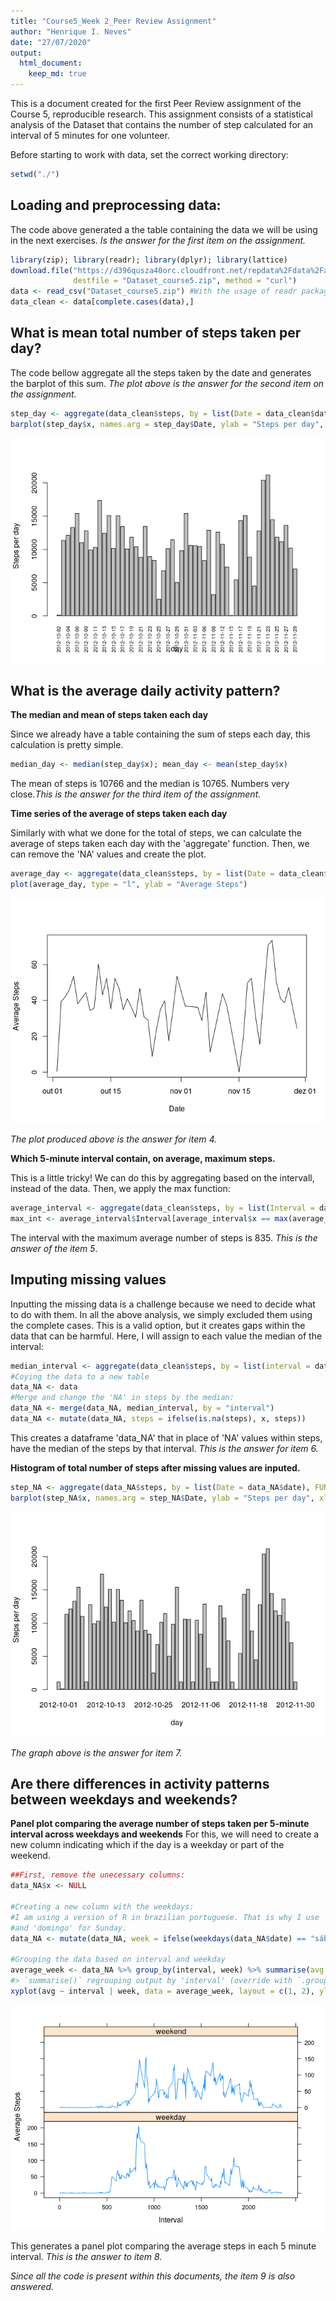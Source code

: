 ```yaml
---
title: "Course5_Week 2_Peer Review Assignment"
author: "Henrique I. Neves"
date: "27/07/2020"
output: 
  html_document:
    keep_md: true
---
```


This is a document created for the first Peer Review assignment of the Course 5,
reproducible research. This assignment consists of a statistical analysis of the
Dataset that contains the number of step calculated for an interval of 5 minutes
for one volunteer.

Before starting to work with data, set the correct working directory:

```r
setwd("./")
```
## Loading and preprocessing data:
The code above generated a the table containing the data we will be using in the
next exercises. *Is the answer for the first item on the assignment.*

```r
library(zip); library(readr); library(dplyr); library(lattice)
download.file("https://d396qusza40orc.cloudfront.net/repdata%2Fdata%2Factivity.zip",
              destfile = "Dataset_course5.zip", method = "curl")
data <- read_csv("Dataset_course5.zip") #With the usage of readr package
data_clean <- data[complete.cases(data),]
```

## What is mean total number of steps taken per day?

The code bellow aggregate all the steps taken by the date and generates the barplot
of this sum. *The plot above is the answer for the second item on the assignment.*

```r
step_day <- aggregate(data_clean$steps, by = list(Date = data_clean$date), FUN = sum)
barplot(step_day$x, names.arg = step_day$Date, ylab = "Steps per day", xlab = "day", cex.names=0.68, las=3)
```

![](unnamed-chunk-3-1.png)<!-- -->

## What is the average daily activity pattern?
**The median and mean of steps taken each day**

Since we already have a table containing the sum of steps each day, this calculation is pretty simple.

```r
median_day <- median(step_day$x); mean_day <- mean(step_day$x)
```

The mean of steps is 10766 and the median is 10765. Numbers very close.*This is the answer for the third item of the assignment.*

**Time series of the average of steps taken each day**

Similarly with what we done for the total of steps, we can calculate the average 
of steps taken each day with the 'aggregate' function. Then, we can remove the
'NA' values and create the plot.

```r
average_day <- aggregate(data_clean$steps, by = list(Date = data_clean$date), FUN = mean)
plot(average_day, type = "l", ylab = "Average Steps")
```

![](unnamed-chunk-5-1.png)<!-- -->

*The plot produced above is the answer for item 4.*

**Which 5-minute interval contain, on average, maximum steps.**

This is a little tricky! We can do this by aggregating based on the intervall, instead of the
data. Then, we apply the max function: 

```r
average_interval <- aggregate(data_clean$steps, by = list(Interval = data_clean$interval), FUN = mean)
max_int <- average_interval$Interval[average_interval$x == max(average_interval$x)]
```
The interval with the maximum average number of steps is 835. 
*This is the answer of the item 5*.

## Imputing missing values


Inputting the missing data is a challenge because we need to decide what to do with them. In
all the above analysis, we simply excluded them using the complete cases. This is a valid option,
but it creates gaps within the data that can be harmful. Here, I will assign to each
value the median of the interval:

```r
median_interval <- aggregate(data_clean$steps, by = list(interval = data_clean$interval), FUN = median)
#Coying the data to a new table
data_NA <- data 
#Merge and change the 'NA' in steps by the median:
data_NA <- merge(data_NA, median_interval, by = "interval")
data_NA <- mutate(data_NA, steps = ifelse(is.na(steps), x, steps))
```
This creates a dataframe 'data_NA' that in place of 'NA' values within steps, have the median of the
steps by that interval. *This is the answer for item 6.*

**Histogram of total number of steps after missing values are inputed.**

```r
step_NA <- aggregate(data_NA$steps, by = list(Date = data_NA$date), FUN = sum)
barplot(step_NA$x, names.arg = step_NA$Date, ylab = "Steps per day", xlab = "day")
```

![](unnamed-chunk-8-1.png)<!-- -->

*The graph above is the answer for item 7.*

## Are there differences in activity patterns between weekdays and weekends?
**Panel plot comparing the average number of steps taken per 5-minute interval across weekdays and weekends**
For this, we will need to create a new column indicating which if the day is a weekday or part of the weekend. 

```r
##First, remove the unecessary columns:
data_NA$x <- NULL

#Creating a new column with the weekdays:
#I am using a version of R in brazilian portuguese. That is why I use 'sabado' for Saturday
#and 'domingo' for Sunday.
data_NA <- mutate(data_NA, week = ifelse(weekdays(data_NA$date) == "sábado" | weekdays(data_NA$date) == "domingo", "weekend", "weekday"))

#Grouping the data based on interval and weekday
average_week <- data_NA %>% group_by(interval, week) %>% summarise(avg = mean(steps))
#> `summarise()` regrouping output by 'interval' (override with `.groups` argument)
xyplot(avg ~ interval | week, data = average_week, layout = c(1, 2), ylab = "Average Steps", xlab = "Interval", type = "l")
```

![](unnamed-chunk-9-1.png)<!-- -->

This generates a panel plot comparing the average steps in each 5 minute interval. *This is the answer to item 8.*

*Since all the code is present within this documents, the item 9 is also answered.*
